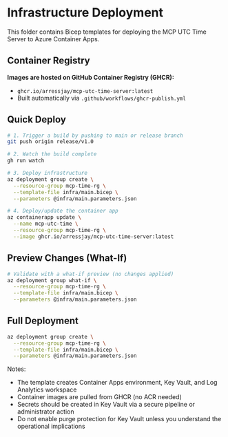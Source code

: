 # Infrastructure Deployment

This folder contains Bicep templates for deploying the MCP UTC Time Server to Azure Container Apps.

## Container Registry

**Images are hosted on GitHub Container Registry (GHCR):**
- `ghcr.io/arressjay/mcp-utc-time-server:latest`
- Built automatically via `.github/workflows/ghcr-publish.yml`

## Quick Deploy

```bash
# 1. Trigger a build by pushing to main or release branch
git push origin release/v1.0

# 2. Watch the build complete
gh run watch

# 3. Deploy infrastructure
az deployment group create \
  --resource-group mcp-time-rg \
  --template-file infra/main.bicep \
  --parameters @infra/main.parameters.json

# 4. Deploy/update the container app
az containerapp update \
  --name mcp-utc-time \
  --resource-group mcp-time-rg \
  --image ghcr.io/arressjay/mcp-utc-time-server:latest
```

## Preview Changes (What-If)

```bash
# Validate with a what-if preview (no changes applied)
az deployment group what-if \
  --resource-group mcp-time-rg \
  --template-file infra/main.bicep \
  --parameters @infra/main.parameters.json
```

## Full Deployment

```bash
az deployment group create \
  --resource-group mcp-time-rg \
  --template-file infra/main.bicep \
  --parameters @infra/main.parameters.json
```

Notes:

- The template creates Container Apps environment, Key Vault, and Log Analytics workspace
- Container images are pulled from GHCR (no ACR needed)
- Secrets should be created in Key Vault via a secure pipeline or administrator action
- Do not enable purge protection for Key Vault unless you understand the operational implications
